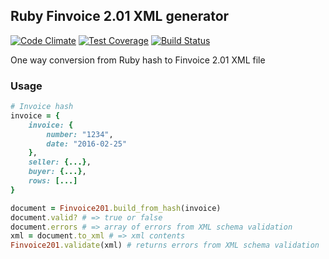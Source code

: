 ## Ruby Finvoice 2.01 XML generator

[![Code Climate](https://codeclimate.com/repos/57833ba7a9cc75009200817e/badges/5530dabe015ddffb8ac6/gpa.svg)](https://codeclimate.com/repos/57833ba7a9cc75009200817e/feed)
[![Test Coverage](https://codeclimate.com/repos/57833ba7a9cc75009200817e/badges/5530dabe015ddffb8ac6/coverage.svg)](https://codeclimate.com/repos/57833ba7a9cc75009200817e/coverage)
[![Build Status](https://semaphoreci.com/api/v1/devlab/finvoice/branches/master/badge.svg)](https://semaphoreci.com/devlab/finvoice)

One way conversion from Ruby hash to Finvoice 2.01 XML file

### Usage

```ruby
# Invoice hash
invoice = {
    invoice: {
        number: "1234",
        date: "2016-02-25"
    },
    seller: {...},
    buyer: {...},
    rows: [...]
}

document = Finvoice201.build_from_hash(invoice)
document.valid? # => true or false
document.errors # => array of errors from XML schema validation
xml = document.to_xml # => xml contents
Finvoice201.validate(xml) # returns errors from XML schema validation
```
